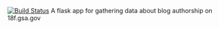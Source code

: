 [![Build
Status](https://travis-ci.org/18F/site-data.svg?branch=master)](https://travis-ci.org/18F/site-data)
A flask app for gathering data about blog authorship on 18f.gsa.gov
